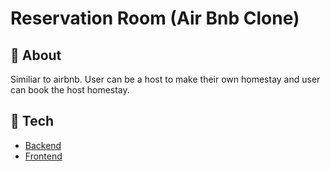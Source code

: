 # Reservation Room (Air Bnb Clone)

## 💫 About
Similiar to airbnb. User can be a host to make their own homestay and user can book the host homestay.

## 🚀 Tech
* [Backend](https://github.com/Findryankp/reservation-room/tree/main/backend-go)
* [Frontend](https://github.com/Findryankp/reservation-room/tree/main/frontend-react)
